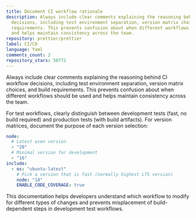 ```yaml
---
title: Document CI workflow rationale
description: Always include clear comments explaining the reasoning behind CI workflow
  decisions, including test environment separation, version matrix choices, and build
  requirements. This prevents confusion about when different workflows should be used
  and helps maintain consistency across the team.
repository: prettier/prettier
label: CI/CD
language: Yaml
comments_count: 2
repository_stars: 50772
---
```


Always include clear comments explaining the reasoning behind CI workflow decisions, including test environment separation, version matrix choices, and build requirements. This prevents confusion about when different workflows should be used and helps maintain consistency across the team.

For test workflows, clearly distinguish between development tests (fast, no build required) and production tests (with build artifacts). For version matrices, document the purpose of each version selection:

```yaml
node:
  # Latest even version
  - "20"
  # Minimal version for development  
  - "16"
include:
  - os: "ubuntu-latest"
    # Pick a version that is fast (normally highest LTS version)
    node: "18"
    ENABLE_CODE_COVERAGE: true
```

This documentation helps developers understand which workflow to modify for different types of changes and prevents misplacement of build-dependent steps in development test workflows.